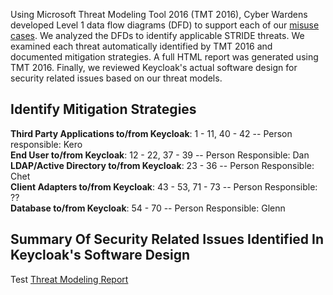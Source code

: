 Using Microsoft Threat Modeling Tool 2016 (TMT 2016), Cyber Wardens developed Level 1 data flow diagrams (DFD) to support each of our <a href="https://github.com/DanielLucier/CYBER8420-SemesterProject/tree/master/MisuseCases">misuse cases</a>. We analyzed the DFDs to identify applicable STRIDE threats. We examined each threat automatically identified by TMT 2016 and documented mitigation strategies. A full HTML report was generated using TMT 2016. Finally, we reviewed Keycloak's actual software design for security related issues based on our threat models.

Identify Mitigation Strategies
------------------------------

<strong>Third Party Applications to/from Keycloak</strong>: 1 - 11, 40 - 42 -- Person responsible: Kero
<br /><strong>End User to/from Keycloak</strong>: 12 - 22, 37 - 39 -- Person Responsible: Dan
<br /><strong>LDAP/Active Directory to/from Keycloak</strong>: 23 - 36 -- Person Responsible: Chet
<br /><strong>Client Adapters to/from Keycloak</strong>: 43 - 53, 71 - 73 -- Person Responsible: ??
<br /><strong>Database to/from Keycloak</strong>: 54 - 70 -- Person Responsible: Glenn

Summary Of Security Related Issues Identified In Keycloak's Software Design
----------------------------------------------------------------------------



Test
<a href = "https://daniellucier.github.io/CYBER8420-SemesterProject/blob/master/ThreatModels/Keycloak-Threat-Report.html">Threat Modeling Report</a>
